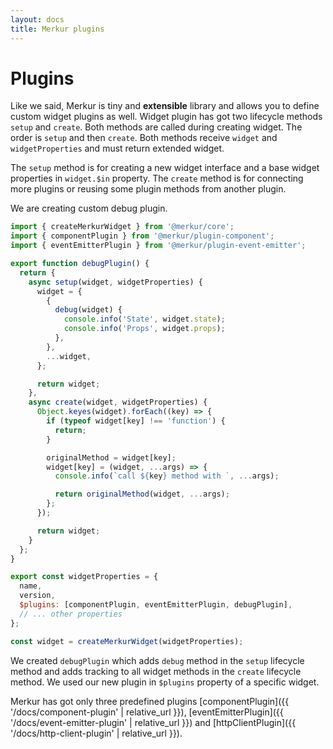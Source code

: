 ```yaml
---
layout: docs
title: Merkur plugins
---
```


# Plugins

Like we said, Merkur is tiny and **extensible** library and allows you to define custom widget plugins as well. Widget plugin has got two lifecycle methods `setup` and `create`. Both methods are called during creating widget. The order is `setup` and then `create`. Both methods receive `widget` and `widgetProperties` and must return extended widget.

The `setup` method is for creating a new widget interface and a base widget properties in `widget.$in` property. The `create` method is for connecting more plugins or reusing some plugin methods from another plugin.

We are creating custom debug plugin.

```javascript
import { createMerkurWidget } from '@merkur/core';
import { componentPlugin } from '@merkur/plugin-component';
import { eventEmitterPlugin } from '@merkur/plugin-event-emitter';

export function debugPlugin() {
  return {
    async setup(widget, widgetProperties) {
      widget = {
        {
          debug(widget) {
            console.info('State', widget.state);
            console.info('Props', widget.props);
          },
        },
        ...widget,
      };

      return widget;
    },
    async create(widget, widgetProperties) {
      Object.keyes(widget).forEach((key) => {
        if (typeof widget[key] !== 'function') {
          return;
        }

        originalMethod = widget[key];
        widget[key] = (widget, ...args) => {
          console.info(`call ${key} method with `, ...args);

          return originalMethod(widget, ...args);
        };
      });

      return widget;
    }
  };
}

export const widgetProperties = {
  name,
  version,
  $plugins: [componentPlugin, eventEmitterPlugin, debugPlugin],
  // ... other properties
};

const widget = createMerkurWidget(widgetProperties);
```

We created `debugPlugin` which adds `debug` method in the `setup` lifecycle method and adds tracking to all widget methods in the `create` lifecycle method. We used our new plugin in `$plugins` property of a specific widget.

Merkur has got only three predefined plugins [componentPlugin]({{ '/docs/component-plugin' | relative_url }}),  [eventEmitterPlugin]({{ '/docs/event-emitter-plugin' | relative_url }}) and [httpClientPlugin]({{ '/docs/http-client-plugin' | relative_url }}).